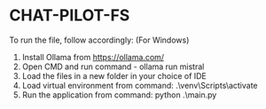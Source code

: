 # CHAT-PILOT-FS

To run the file, follow accordingly: (For Windows)

1. Install Ollama from https://ollama.com/
2. Open CMD and run command - ollama run mistral
3. Load the files in a new folder in your choice of IDE
4. Load virtual environment from command: .\venv\Scripts\activate
5. Run the application from command: python .\main.py
